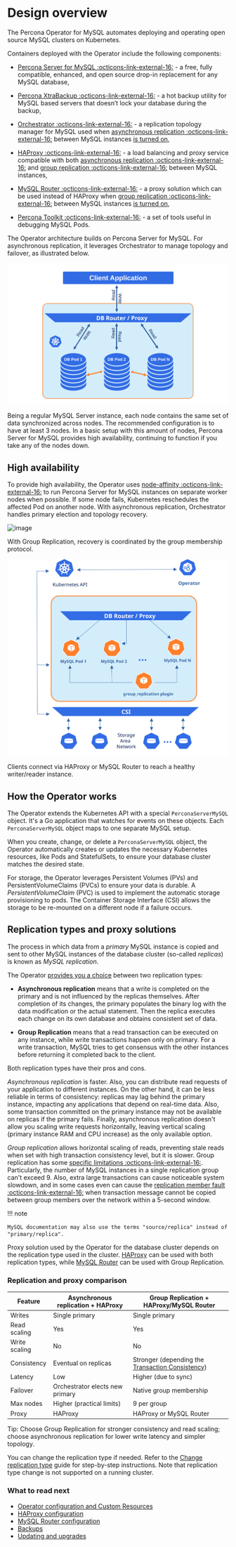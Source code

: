 # Design overview

The Percona Operator for MySQL automates deploying and operating
open source MySQL clusters on Kubernetes.

Containers deployed with the Operator include the following components:

* [Percona Server for MySQL :octicons-link-external-16:](https://www.percona.com/doc/percona-server/LATEST/index.html) - a free, fully compatible, enhanced, and open source drop-in replacement for any MySQL database,

* [Percona XtraBackup :octicons-link-external-16:](https://www.percona.com/doc/percona-xtrabackup/8.0/index.html) - a hot backup utility for MySQL based servers that doesn’t lock your database during the backup,

* [Orchestrator :octicons-link-external-16:](https://github.com/openark/orchestrator) - a replication topology manager for MySQL used when [asynchronous replication :octicons-link-external-16:](https://dev.mysql.com/doc/refman/8.0/en/group-replication-primary-secondary-replication.html) between MySQL instances [is turned on](operator.md#mysqlclustertype),

* [HAProxy :octicons-link-external-16:](https://haproxy.org) - a load balancing and proxy service compatible with both [asynchronous replication :octicons-link-external-16:](https://dev.mysql.com/doc/refman/8.0/en/group-replication-primary-secondary-replication.html) and [group replication :octicons-link-external-16:](https://dev.mysql.com/doc/refman/8.0/en/group-replication.html)  between MySQL instances,

* [MySQL Router :octicons-link-external-16:](https://dev.mysql.com/doc/mysql-router/8.0/en/) - a proxy solution which can be used instead of HAProxy when [group replication :octicons-link-external-16:](https://dev.mysql.com/doc/refman/8.0/en/group-replication.html) between MySQL instances [is turned on](operator.md#mysqlclustertype),

* [Percona Toolkit :octicons-link-external-16:](https://docs.percona.com/percona-toolkit/) - a set of tools useful in debugging MySQL Pods.

The Operator architecture builds on Percona Server for MySQL. For asynchronous
replication, it leverages Orchestrator to manage topology and failover,
as illustrated below.

![image](assets/images/replication.svg)

Being a regular MySQL Server instance, each node contains the same set
of data synchronized across nodes. The recommended configuration is to
have at least 3 nodes. In a basic setup with this amount of nodes,
Percona Server for MySQL provides high availability, continuing to
function if you take any of the nodes down.

## High availability

To provide high availability, the Operator uses [node-affinity :octicons-link-external-16:](https://kubernetes.io/docs/concepts/scheduling-eviction/assign-pod-node/#affinity-and-anti-affinity)
to run Percona Server for MySQL instances on separate worker nodes when possible. If
some node fails, Kubernetes reschedules the affected Pod on another node. With asynchronous
replication, Orchestrator handles primary election and topology recovery. 

![image](assets/images/operator.svg)

With Group
Replication, recovery is coordinated by the group membership protocol. 

![image](assets/images/operator-GR.svg)

Clients connect
via HAProxy or MySQL Router to reach a healthy writer/reader instance.

## How the Operator works

The Operator extends the Kubernetes API with a special `PerconaServerMySQL` object. It's a Go application that watches for events on these objects. Each `PerconaServerMySQL` object maps to one separate MySQL setup.

When you create, change, or delete a `PerconaServerMySQL` object, the Operator automatically creates or updates the necessary Kubernetes resources, like Pods and StatefulSets, to ensure your database cluster matches the desired state.

For storage, the Operator leverages Persistent Volumes (PVs) and PersistentVolumeClaims (PVCs) to ensure your data is durable. A *PersistentVolumeClaim* (PVC) is used to implement
the automatic storage provisioning to pods. The Container Storage Interface (CSI) allows the storage to be re-mounted on a different node if a failure occurs.

## Replication types and proxy solutions

The process in which data from a *primary* MySQL instance is copied and sent to
other MySQL instances of the database cluster (so-called *replicas*) is known as
*MySQL replication*.

The Operator [provides you a choice](operator.md#mysqlclustertype) between two
replication types:

* **Asynchronous replication** means that a write is completed on the
    primary and is not influenced by the replicas themselves. After completion
    of its changes, the primary populates the binary log with the data
    modification or the actual statement. Then the replica executes each change
    on its own database and obtains consistent set of data.

* **Group Replication** means that a read transaction can be executed on any
    instance, while write transactions happen only on primary. For a write transaction, MySQL tries to get consensus with the other
    instances before returning it completed back to the client.

Both replication types have their pros and cons.

*Asynchronous replication* is faster. Also, you can distribute read
requests of your application to different instances. On the other hand, it can
be less reliable in terms of consistency: replicas may lag behind the primary
instance, impacting any applications that depend on real-time data. Also, some
transaction committed on the primary instance may not be available on replicas
if the primary fails. Finally, asynchronous replication doesn't allow you
scaling write requests horizontally, leaving vertical scaling (primary
instance RAM and CPU increase) as the only available option.

*Group replication* allows horizontal scaling of reads, preventing stale reads when set with high transaction consistency level, but it is slower. Group replication has some
[specific limitations :octicons-link-external-16:](https://dev.mysql.com/doc/refman/8.0/en/group-replication-limitations.html).
Particularly, the number of MySQL instances in a single replication group can't
exceed 9. Also, extra large transactions can cause noticeable system slowdown,
and in some cases even can cause the [replication member fault :octicons-link-external-16:](https://dev.mysql.com/doc/refman/8.0/en/group-replication-limitations.html#group-replication-limitations-transaction-size)
when transaction message cannot be copied between group members over the
network within a 5-second window.

!!! note

    MySQL documentation may also use the terms "source/replica" instead of
    "primary/replica".

Proxy solution used by the Operator for the database cluster depends on the
replication type used in the cluster. [HAProxy](haproxy-conf.md) can be used
with both replication types, while [MySQL Router](router-conf.md) can be used
with Group Replication.

### Replication and proxy comparison

| Feature | Asynchronous replication + HAProxy | Group Replication + HAProxy/MySQL Router |
| --- | --- | --- |
| Writes | Single primary | Single primary |
| Read scaling | Yes | Yes |
| Write scaling | No | No |
| Consistency | Eventual on replicas | Stronger (depending the [Transaction Consistency](https://dev.mysql.com/doc/refman/8.4/en/group-replication-configuring-consistency-guarantees.html)) |
| Latency | Low | Higher (due to sync)
| Failover | Orchestrator elects new primary | Native group membership |
| Max nodes | Higher (practical limits) | 9 per group |
| Proxy | HAProxy | HAProxy or MySQL Router |

Tip: Choose Group Replication for stronger consistency and read scaling; choose
asynchronous replication for lower write latency and simpler topology.

You can change the replication type if needed. Refer to the [Change replication type](change-replication-type.md) guide for step-by-step instructions. Note that replication type change is not supported on a running cluster.

### What to read next

* [Operator configuration and Custom Resources](operator.md)
* [HAProxy configuration](haproxy-conf.md)
* [MySQL Router configuration](router-conf.md)
* [Backups](backups.md)
* [Updating and upgrades](update.md)

